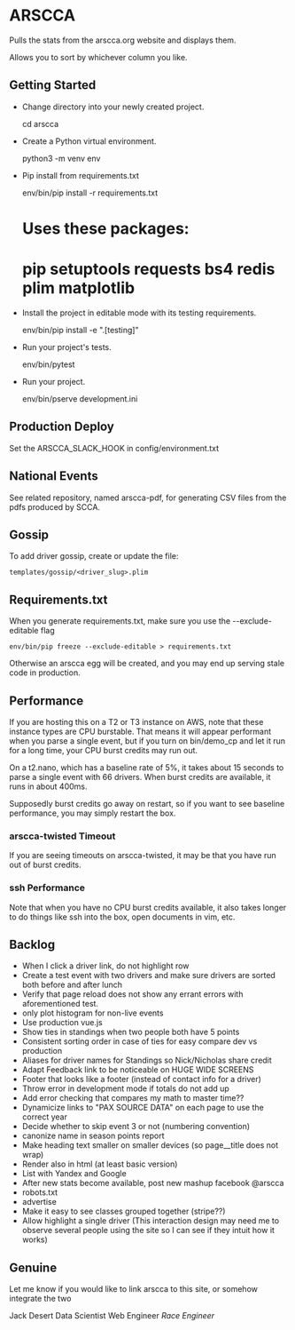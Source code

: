 
ARSCCA
======

Pulls the stats from the arscca.org website and displays them.

Allows you to sort by whichever column you like.


Getting Started
---------------

- Change directory into your newly created project.

    cd arscca

- Create a Python virtual environment.

    python3 -m venv env

- Pip install from requirements.txt

    env/bin/pip install -r requirements.txt

    # Uses these packages:
    # pip setuptools requests bs4 redis plim matplotlib

- Install the project in editable mode with its testing requirements.

    env/bin/pip install -e ".[testing]"

- Run your project's tests.

    env/bin/pytest

- Run your project.

    env/bin/pserve development.ini


Production Deploy
-----------------

Set the ARSCCA_SLACK_HOOK in config/environment.txt

National Events
---------------

See related repository, named arscca-pdf, for generating CSV files from
the pdfs produced by SCCA.


Gossip
------

To add driver gossip, create or update the file:

    templates/gossip/<driver_slug>.plim



Requirements.txt
----------------

When you generate requirements.txt, make sure you use the --exclude-editable flag

    env/bin/pip freeze --exclude-editable > requirements.txt

Otherwise an arscca egg will be created, and you may end up serving stale code
in production.



Performance
-----------

If you are hosting this on a T2 or T3 instance on AWS, note that these instance
types are CPU burstable. That means it will appear performant when you parse
a single event, but if you turn on bin/demo_cp and let it run for a long time,
your CPU burst credits may run out.

On a t2.nano, which has a baseline rate of 5%, it takes about 15 seconds to parse a single event with 66 drivers.
When burst credits are available, it runs in about 400ms.

Supposedly burst credits go away on restart, so if you want to see baseline performance,
you may simply restart the box.

### arscca-twisted Timeout

If you are seeing timeouts on arscca-twisted, it may be that you have run out
of burst credits.

### ssh Performance

Note that when you have no CPU burst credits available, it also takes longer
to do things like ssh into the box, open documents in vim, etc.


Backlog
-------

  * When I click a driver link, do not highlight row
  * Create a test event with two drivers and make sure drivers are sorted both before and after lunch
  * Verify that page reload does not show any errant errors with aforementioned test.
  * only plot histogram for non-live events
  * Use production vue.js
  * Show ties in standings when two people both have 5 points
  * Consistent sorting order in case of ties for easy compare dev vs production
  * Aliases for driver names for Standings so Nick/Nicholas share credit
  * Adapt Feedback link to be noticeable on HUGE WIDE SCREENS
  * Footer that looks like a footer (instead of contact info for a driver)
  * Throw error in development mode if totals do not add up
  * Add error checking that compares my math to master time??
  * Dynamicize links to "PAX SOURCE DATA" on each page to use the correct year
  * Decide whether to skip event 3 or not (numbering convention)
  * canonize name in season points report
  * Make heading text smaller on smaller devices (so page__title does not wrap)
  * Render also in html (at least basic version)
  * List with Yandex and Google
  * After new stats become available, post new mashup facebook @arscca
  * robots.txt
  * advertise
  * Make it easy to see classes grouped together (stripe??)
  * Allow highlight a single driver (This interaction design may need
    me to observe several people using the site so I can see if they intuit
    how it works)



Genuine
-------

Let me know if you would like to link arscca to this site, or somehow integrate the two

Jack Desert
Data Scientist
Web Engineer
*Race Engineer*






